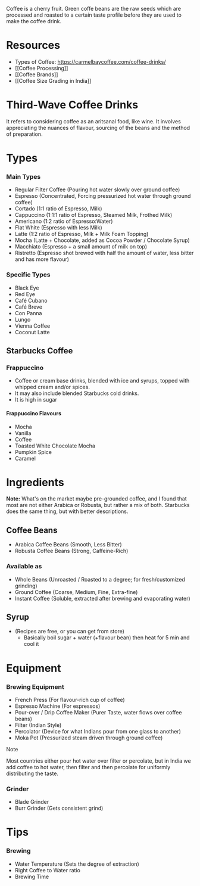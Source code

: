 Coffee is a cherry fruit. Green coffe beans are the raw seeds which are processed and roasted to a certain taste profile before they are used to make the coffee drink.
# Resources
- Types of Coffee: https://carmelbaycoffee.com/coffee-drinks/
- [[Coffee Processing]]
- [[Coffee Brands]]
- [[Coffee Size Grading in India]]
# Third-Wave Coffee Drinks
It refers to considering coffee as an aritsanal food, like wine. It involves appreciating the nuances of flavour, sourcing of the beans and the method of preparation.
# Types

### Main Types
- Regular Filter Coffee (Pouring hot water slowly over ground coffee)
- Espresso (Concentrated, Forcing pressurized hot water through ground coffee)
- Cortado (1:1 ratio of Espresso, Milk)
- Cappuccino (1:1:1 ratio of Espresso, Steamed Milk, Frothed Milk)
- Americano (1:2 ratio of Espresso:Water)
- Flat White (Espresso with less Milk)
- Latte (1:2 ratio of Espresso, Milk + Milk Foam Topping)
- Mocha (Latte + Chocolate, added as Cocoa Powder / Chocolate Syrup)
- Macchiato (Espresso + a small amount of milk on top)
- Ristretto (Espresso shot brewed with half the amount of water, less bitter and has more flavour)
### Specific Types
- Black Eye
- Red Eye
- Café Cubano
- Café Breve
- Con Panna
- Lungo
- Vienna Coffee
- Coconut Latte
## Starbucks Coffee
### Frappuccino
- Coffee or cream base drinks, blended with ice and syrups, topped with whipped cream and/or spices.
- It may also include blended Starbucks cold drinks.
- It is high in sugar
#### Frappuccino Flavours
- Mocha
- Vanilla
- Coffee
- Toasted White Chocolate Mocha
- Pumpkin Spice
- Caramel
# Ingredients

**Note:** What's on the market maybe pre-grounded coffee, and I found that most are not either Arabica or Robusta, but rather a mix of both. Starbucks does the same thing, but with better descriptions.
## Coffee Beans
- Arabica Coffee Beans (Smooth, Less Bitter)
- Robusta Coffee Beans (Strong, Caffeine-Rich)
### Available as
- Whole Beans (Unroasted / Roasted to a degree; for fresh/customized grinding)
- Ground Coffee (Coarse, Medium, Fine, Extra-fine)
- Instant Coffee (Soluble, extracted after brewing and evaporating water)
## Syrup
- (Recipes are free, or you can get from store)
	- Basically boil sugar + water (+flavour bean) then heat for 5 min and cool it
# Equipment
### Brewing Equipment
- French Press (For flavour-rich cup of coffee)
- Espresso Machine (For espressos)
- Pour-over / Drip Coffee Maker (Purer Taste, water flows over coffee beans)
- Filter (Indian Style)
- Percolator (Device for what Indians pour from one glass to another)
- Moka Pot (Pressurized steam driven through ground coffee)

> [!NOTE]
> Most countries either pour hot water over filter or percolate, but in India we add coffee to hot water, then filter and then percolate for uniformly distributing the taste.
### Grinder
- Blade Grinder
- Burr Grinder (Gets consistent grind)
# Tips
### Brewing
- Water Temperature (Sets the degree of extraction)
- Right Coffee to Water ratio
- Brewing Time